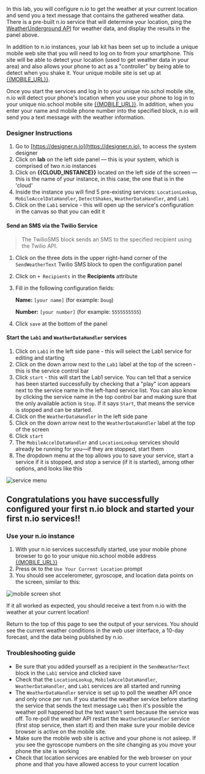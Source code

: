 In this lab, you will configure n.io to get the weather at your current location and send you a text message that contains the gathered weather data. There is a pre-built n.io service that will determine your location, ping the [WeatherUnderground API](https://www.wunderground.com/weather/api/) for weather data, and display the results in the panel above.

In addition to n.io instances, your lab kit has been set up to include a unique mobile web site that you will need to log on to from your smartphone. This site will be able to detect your location (used to get weather data in your area) and also allows your phone to act as a "controller" by being able to detect when you shake it. Your unique mobile site is set up at [{{MOBILE_URL}}]({{MOBILE_URL}}). 

Once you start the services and log in to your unique nio.schol mobile site, n.io will detect your phone's location when you use your phone to log in to your unique nio.school mobile site [{{MOBILE_URL}}]({{MOBILE_URL}}). In addition, when you enter your name and mobile phone number into the specified block, n.io will send you a text message with the weather information.

### Designer Instructions
1. Go to [https://designer.n.io](https://designer.n.io), to access the system designer
1. Click on **lab** on the left side panel — this is your system, which is comprised of two n.io instances
1. Click on **{{CLOUD_INSTANCE}}** located on the left side of the screen — this is the name of your instance, in this case, the one that is in the 'cloud'
1. Inside the instance you will find 5 pre-existing services: `LocationLookup`, `MobileAccelDataHandler`, `DetectShakes`, `WeatherDataHandler`, and `Lab1`
1. Click on the `Lab1` service - this will open up the service's configuration in the canvas so that you can edit it

#### Send an SMS via the Twilio Service
> The TwilioSMS block sends an SMS to the specified recipient using the Twilio API.

1. Click on the three dots in the upper right-hand corner of the `SendWeatherText` Twilio SMS block to open the configuration panel
1. Click on `+ Recipients` in the **Recipients** attribute
1. Fill in the following configuration fields:

     **Name:** `[your name]`     (for example: `Doug`)

     **Number:** `[your number]`    (for example: `5555555555`)

1. Click `save` at the bottom of the panel

#### Start the `Lab1` and `WeatherDataHandler` services
1. Click on `Lab1` in the left side pane - this will select the Lab1 service for editing and starting
1. Click on the down arrow next to the `Lab1` label at the top of the screen - this is the service control bar
1. Click `start` - this will start the Lab1 service. You can tell that a service has been started successfully by checking that a "play" icon appears next to the service name in the left-hand service list. You can also know by clicking the service name in the top control bar and making sure that the only available action is `Stop`. If it says `Start`, that means the service is stopped and can be started.
1. Click on the `WeatherDataHandler` in the left side pane
1. Click on the down arrow next to the `WeatherDataHandler` label at the top of the screen
1. Click `start`
1. The `MobileAccelDataHandler` and `LocationLookup` services should already be running for you—if they are stopped, start them
1. The dropdown menu at the top allows you to save your service, start a service if it is stopped, and stop a service (if it is started), among other options, and looks like this

![service menu](./img/instructions/service-menu.png)

## Congratulations you have successfully configured your first n.io block and started your first n.io services!!

### Use your n.io instance
1. With your n.io services successfully started, use your mobile phone browser to go to your unique nio.school mobile address [{{MOBILE_URL}}]({{MOBILE_URL}})
1. Press `OK` to the `Use Your Current Location` prompt
1. You should see accelerometer, gyroscope, and location data points on the screen, similar to this:

  ![mobile screen shot](./img/instructions/mobile.png)

If it all worked as expected, you should receive a text from n.io with the weather at your current location!

Return to the top of this page to see the output of your services. You should see the current weather conditions in the web user interface, a 10-day forecast, and the data being published by n.io.

### Troubleshooting guide

* Be sure that you added yourself as a recipient in the `SendWeatherText` block in the `Lab1` service and clicked save
* Check that the `LocationLookup`, `MobileAccelDataHandler`, `WeatherDataHandler`, and `Lab1` services are all started and running
* The `WeatherDataHandler` service is set up to poll the weather API once and only once per run. If you started the weather service before starting the service that sends the text message `Lab1` then it's possible the weather poll happened but the text wasn't sent because the service was off. To re-poll the weather API restart the `WeatherDataHandler` service (first stop service, then start it) and then make sure your mobile device browser is active on the mobile site.
* Make sure the mobile web site is active and your phone is not asleep. If you see the gyroscope numbers on the site changing as you move your phone the site is working
* Check that location services are enabled for the web browser on your phone and that you have allowed access to your current location
